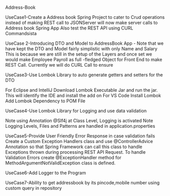 Address-Book




UseCase1-Create a Address book Spring Project to cater to Crud operations instead of making REST call to JSONServer will now make server calls to Address book Spring App
Also test the REST API using CURL Commandsista














UseCase 2-Introducing DTO and Model to AddressBook App - Note that we have kept the DTO and Model fairly simplistic with only Name and Salary
This is because we are still in the setup of the Layers and once set we would make Employee Payroll as full -fledged Object for Front End to make REST Call.
Currently we will do CURL Call to ensure











UseCase3-Use Lombok Library to auto generate getters and setters for the DTO

For Eclipse and IntelliJ Download Lombok Executable Jar and run the jar. This will identify the IDE and install the add on
For VS Code Install Lombok
Add Lombok Dependency to POM File












UseCase4-Use Lombok Library for Logging and use data validation

Note using Annotation @Slf4j at Class Level, Logging is activated
Note Logging Levels, Files and Patterns are handled in application.properties










UseCase5-Provide User Friendly Error Response in case validation fails Create a Custom Exception Handlers class and use @ControllerAdvice Annotation so that Spring Framework can call this class to handle Exceptions thrown during processing REST API Request. To handle Validation Errors create @ExceptionHandler method for MethodArgumentNotValidException class is defined.




UseCase6-Add Logger to the Program







UseCase7-Ability to get addressbook by its pincode,mobile number using custom query in repository
